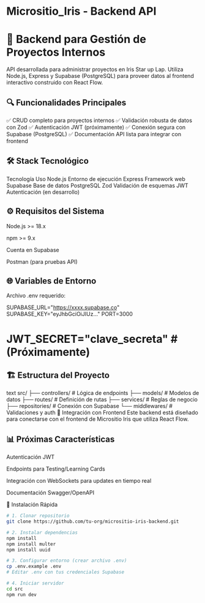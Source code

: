 # Micrositio_Iris - Backend API
# 🚀 Backend para Gestión de Proyectos Internos

API desarrollada para administrar proyectos  en Iris Star up Lap. Utiliza Node.js, Express y Supabase (PostgreSQL) para proveer datos al frontend interactivo construido con React Flow.

## 🔍 Funcionalidades Principales
✅ CRUD completo para proyectos internos
✅ Validación robusta de datos con Zod
✅ Autenticación JWT (próximamente)
✅ Conexión segura con Supabase (PostgreSQL)
✅ Documentación API lista para integrar con frontend

## 🛠 Stack Tecnológico
Tecnología	Uso
Node.js	Entorno de ejecución
Express	Framework web
Supabase	Base de datos PostgreSQL
Zod	Validación de esquemas
JWT	Autenticación (en desarrollo)

## ⚙️ Requisitos del Sistema
Node.js >= 18.x

npm >= 9.x

Cuenta en Supabase

Postman (para pruebas API)

## 🌐 Variables de Entorno
Archivo .env requerido:

SUPABASE_URL="https://xxxx.supabase.co"
SUPABASE_KEY="eyJhbGciOiJIUz..."
PORT=3000

# JWT_SECRET="clave_secreta" # (Próximamente)

## 🏗 Estructura del Proyecto
text
src/
├── controllers/     # Lógica de endpoints
├── models/          # Modelos de datos
├── routes/          # Definición de rutas
├── services/        # Reglas de negocio
├── repositories/    # Conexión con Supabase
└── middlewares/     # Validaciones y auth
🔌 Integración con Frontend
Este backend está diseñado para conectarse con el frontend de Micrositio Iris que utiliza React Flow.


## 📊 Próximas Características
Autenticación JWT

Endpoints para Testing/Learning Cards

Integración con WebSockets para updates en tiempo real

Documentación Swagger/OpenAPI

🚀 Instalación Rápida

```bash
# 1. Clonar repositorio
git clone https://github.com/tu-org/micrositio-iris-backend.git

# 2. Instalar dependencias
npm install
npm install multer
npm install uuid

# 3. Configurar entorno (crear archivo .env)
cp .env.example .env
# Editar .env con tus credenciales Supabase

# 4. Iniciar servidor
cd src
npm run dev


